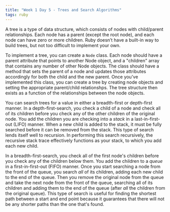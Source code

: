 ```yaml
---
title: "Week 1 Day 5 - Trees and Search Algorithms"
tags: ruby
---
```


A tree is a type of data structure, which consists of nodes with child/parent relationships. Each node has a parent (except the root node), and each node can have zero or more children. Ruby doesn’t have a built-in way to build trees, but not too difficult to implement your own.

To implement a tree, you can create a `Node` class. Each node should have a parent attribute that points to another Node object, and a "children" array that contains any number of other Node objects. The class should have a method that sets the parent of a node and updates those attributes accordingly for both the child and the new parent. Once you've implemented this class, you can create a tree by creating node objects and setting the appropriate parent/child relationshps. The tree structure then exists as a function of the relationships between the node objects.

You can search trees for a value in either a breadth-first or depth-first manner. In a depth-first-search, you check a child of a node and check all of its children before you check any of the other children of the original node. You add the children you are checking into a <em>stack</em> in a last-in-first-out (LIFO) manner. When a new child is added to the stack, it must be fully searched before it can be removed from the stack. This type of search lends itself well to recursion. In performing this search recursively, the recursive stack trace effectively functions as your stack, to which you add each new child.

In a breadth-first-search, you check all of the first node's children before you check any of the children below them. You add the children to a <em>queue</em> in a first-in-first-out (FIFO) manner. Once you start searching a node from the front of the queue, you search <em>all</em> of its children, adding each new child to the end of the queue. Then you remove the original node from the queue and take the next node from the front of the queue, searching all of its children and adding them to the end of the queue (after <em>all</em> the children from the original queue). This type of search is useful for finding the shortest path between a start and end point because it guarantees that there will not be any shorter paths than the one that's found.